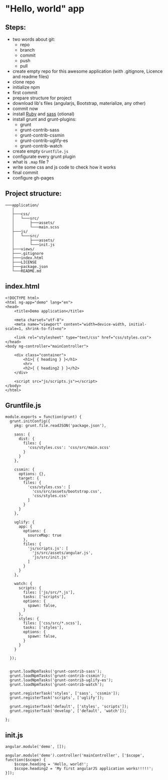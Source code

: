 # "Hello, world" app

## Steps:

 * two words about git:
   * repo
   * branch
   * commit
   * push
   * pull
 * create empty repo for this awesome application (with .gitignore, Licence and readme files)
 * clone repo
 * initialize npm
 * first commit
 * prepare structure for project
 * download lib's files (angularjs, Bootstrap, materialize, any other)
 * commit now
 * install [Ruby](https://github.com/oneclick/rubyinstaller2/releases) and [sass](https://sass-scss.ru/install/) (otional)
 * install grunt and grunt-plugins:
   * grunt
   * grunt-contrib-sass
   * grunt-contrib-cssmin
   * grunt-contrib-uglify-es
   * grunt-contrib-watch
 * create empty `Gruntfile.js`
 * configurate every grunt plugin
 * what is `.map` file ?
 * write some css and js code to check how it works
 * final commit
 * configure gh-pages
 
## Project structure:
 
```
───application/
   │
   ├───css/
   │   └───src/
   │       ├───assets/
   │       └───main.scss
   ├───js/
   │   └───src/
   │       ├───assets/
   │       └───init.js
   ├───views/
   ├───.gitignore
   ├───index.html
   ├───LICENSE
   ├───package.json
   └───README.md
```

## index.html

```
<!DOCTYPE html>
<html ng-app="demo" lang="en">
<head>
    <title>Demo application</title>

    <meta charset="utf-8">
    <meta name="viewport" content="width=device-width, initial-scale=1, shrink-to-fit=no">

    <link rel="stylesheet" type="text/css" href="css/styles.css">
</head>
<body ng-controller="mainController">
	
    <div class="container">
        <h1>{ { heading } }</h1>
        <hr>
        <h2>{ { heading2 } }</h2>
    </div>

    <script src="js/scripts.js"></script>
</body>
</html>
```

## Gruntfile.js

```
module.exports = function(grunt) {
  grunt.initConfig({
    pkg: grunt.file.readJSON('package.json'),

    sass: {
      dist: {
        files: {
          'css/styles.css': 'css/src/main.scss'
        }
      }
    },

    cssmin: {
      options: {},
      target: {
        files: {
          'css/styles.css': [
            'css/src/assets/bootstrap.css',
            'css/styles.css'
          ]
        }
      }
    },

    uglify: {
      app: {
        options: {
          sourceMap: true
        },
        files: {
          'js/scripts.js': [
            'js/src/assets/angular.js',
            'js/src/init.js'
          ]
        }
      }
    },

    watch: {
      scripts: {
        files: ['js/src/*.js'],
        tasks: ['scripts'],
        options: {
          spawn: false,
        }
      },
      styles: {
        files: ['css/src/*.scss'],
        tasks: ['styles'],
        options: {
          spawn: false,
        }
      }
    }

  });


  grunt.loadNpmTasks('grunt-contrib-sass');
  grunt.loadNpmTasks('grunt-contrib-cssmin');
  grunt.loadNpmTasks('grunt-contrib-uglify-es');
  grunt.loadNpmTasks('grunt-contrib-watch');

  grunt.registerTask('styles', ['sass', 'cssmin']);
  grunt.registerTask('scripts', ['uglify']);

  grunt.registerTask('default', ['styles', 'scripts']);
  grunt.registerTask('develop', ['default', 'watch']);

};
```

## init.js

```
angular.module('demo', []);

angular.module('demo').controller('mainController', ['$scope', function($scope) {
    $scope.heading = 'Hello, world!';
    $scope.heading2 = 'My first angularJS application works!!!!!';
}]);
```
